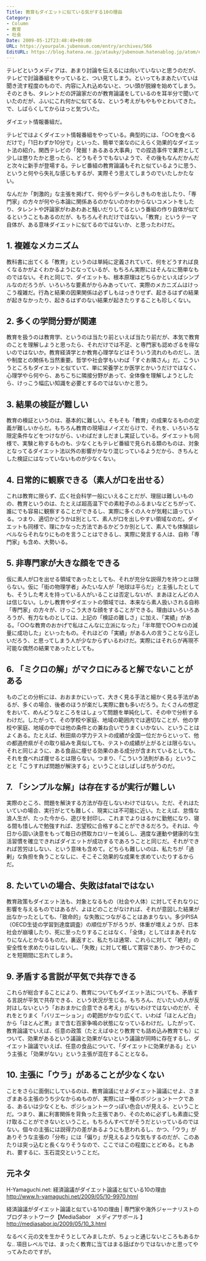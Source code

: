 ```yaml
---
Title: 教育もダイエットに似ている気がする10の理由
Category:
- Column
- 教育
- 社会
Date: 2009-05-12T23:48:49+09:00
URL: https://yourpalm.jubenoum.com/entry/archives/566
EditURL: https://blog.hatena.ne.jp/atauky/jubenoum.hatenablog.jp/atom/entry/6653458415120885421
---
```


テレビというメディアは、あまり討論を伝えるには向いていないと思うのだが、テレビで討論番組をやっていると、つい見てしまう。といってもまあたいていは聞き流す程度のもので、内容に入れ込めないと、つい頭が脱線を始めてしまう。そのときも、タレントだの評論家だのが教育論議をしているのを耳半分で聞いていたのだが、ふいにこれ何かに似てるな、という考えがもやもやとわいてきた。で、しばらくしてからはっと気づいた。

ダイエット情報番組だ。

テレビではよくダイエット情報番組をやっている。典型的には、「○○を食べるだけで」「1日わずか10分で」といった、簡単で楽なのにえらく効果的なダイエット法の紹介。関西テレビの「発掘！あるある大事典」での捏造事件で業界として少しは懲りたかと思ったら、どうもそうでもないようで、その後もなんだかんだと次々に新手が登場する。テレビ番組の教育論議もそれと似ているように思う、というと何やら失礼な感じもするが、実際そう思えてしまうのでいたしかたない。

なんだか「刺激的」な主張を掲げて、何やらデータらしきものを出したり、「専門家」の方々が何やら本論に関係あるのかないのかわからないコメントをしたり、タレントや評論家がわあわあと騒いだりしてるという番組の作り自体が似てるということもあるのだが、もちろんそれだけではない。「教育」というテーマ自体が、ある意味ダイエットに似てるのではないか、と思ったわけだ。 
<!--more-->
<h2>1. 複雑なメカニズム</h2>
教科書に出てくる「教育」というのは単純に定義されていて、何をどうすれば良くなるかがよくわかるようになっているが、もちろん実際にはそんなに簡単なものではない。それと同じで、ダイエットも、根本原理はどちらかといえばシンプルなのだろうが、いろいろな要素がからみあっていて、実際のメカニズムはけっこう複雑だ。行為と結果の因果関係は必ずしもはっきりせず、起きるはずの結果が起きなかったり、起きるはずのない結果が起きたりすることも珍しくない。
 
<h2>2. 多くの学問分野が関連</h2>
教育を扱うのは教育学、というのは当たり前といえば当たり前だが、本気で教育のことを理解しようと思ったら、それだけでは不足、と専門家も認めざるを得ないのではないか。教育経済学とか教育心理学などはそういう流れのものだし、法や制度との関係も当然重要。哲学や社会学もいわば「すぐお隣さん」だ。こういうところもダイエットと似ていて、単に栄養学とか医学とかいうだけではなく、心理学やら何やら、あちこちに隣接分野があって、全体像を理解しようとしたら、けっこう幅広い知識を必要とするのではないかと思う。 

<h2>3. 結果の検証が難しい</h2>
教育の検証というのは、基本的に難しい。そもそも「教育」の成果なるものの定義が難しいからだ。もちろん教育の現場はノイズだらけで、それを、いろいろな限定条件などをつけながら、いわばだましだまし実証している。ダイエットも同様で、実験と称するものも、少なくともテレビ番組で見られる類のものは、対象となってるダイエット法以外の影響がかなり混じっているようだから、きちんとした検証にはなっていないものが少なくない。 

<h2>4. 日常的に観察できる（素人が口を出せる）</h2>
これは教育に限らず、広く社会科学一般にいえることだが、理屈は難しいものの、教育というのは、たとえば超高温下での素粒子のふるまいなどとちがって、誰にでも容易に観察することができるし、実際に多くの人々が気軽に語っている。つまり、適切かどうかは別として、素人が口を出しやすい領域なのだ。ダイエットも同様で、理にかなった方法であるかどうか別として、素人でも体験談レベルならそれなりにものを言うことはできるし、実際に発言する人は、自称「専門家」も含め、大勢いる。

<h2>5. 非専門家が大きな顔をできる</h2>
仮に素人が口を出せる領域であったとしても、それが充分な説得力を持つとは限らない。仮に「街の物理学者」みたいな人が「地球は平らだ」と主張したとしても、そうした考えを持っている人がいることは否定しないが、まあほとんどの人は信じない。しかし教育やダイエットの領域では、本来なら素人扱いされる自称「専門家」の方々が、けっこう大きな顔をすることができる。理由はいろいろあろうが、有力なものとしては、上記の「検証の難しさ」に加え、「実績」がある。「○○な教育のおかげで私はこんなに立派になった」「半年間で○○キロの減量に成功した」といったもの。それほどの「実績」がある人の言うことなら正しいだろう、と思ってしまう人が少なからずいるわけだ。実際にはそれらが再現不可能な偶然の結果であったとしても。 

<h2>6. 「ミクロの解」がマクロにみると解でないことがある</h2>
ものごとの分析には、おおまかにいって、大きく見る手法と細かく見る手法があるが、多くの場合、後者のほうが楽だし実際に数も多いだろう。たくさんの想定をおいて、めんどうなところをはしょって問題を単純化して、その中で分析するわけだ。したがって、その学校や家庭、地域の範囲内では適切なことが、他の学校や家庭、地域の中では他の条件との兼ね合いでうまくいかない、ということはよくある。たとえば、秋田県の学力テストの成績が全国一位だからといって、他の都道府県がその取り組みを真似しても、テストの成績が上がるとは限らない。それと同じように、ある食品に痩せる効果のある成分が含まれているとしても、それを食べれば痩せるとは限らない。つまり、「こういう法則がある」ということと「こうすれば問題が解決する」ということはしばしばちがうのだ。 

<h2>7. 「シンプルな解」は存在するが実行が難しい</h2>
実際のところ、問題を解決する方法が存在しないわけではない。ただ、それはたいていの場合、実行がとても難しく、現実には不可能に近い。たとえば、怠惰な浪人生が、たった今から、遊びを封印し、これまでよりはるかに勤勉になり、寝る間も惜しんで勉強すれば、志望校に合格することができるだろう。それは、今日から固い決意をもって毎日の摂取カロリーを減らし、適度な運動や健康的な生活習慣を確立できればダイエットが成功するであろうことと同じだ。それができれば苦労はしない、という意味も含めて。どちらも難しいのは、私たちが「過剰」な負担を負うことなしに、そこそこ効果的な成果を求めていたりするからだ。 

<h2>8. たいていの場合、失敗はfatalではない</h2>
教育政策もダイエット法も、対象となるもの（社会や人体）に対してそれなりに影響を与えるものではあるが、よほどのことがなければ、それが意図した結果が出なかったとしても、「致命的」な失敗につながることはあまりない。多少PISA（OECD生徒の学習到達度調査）の順位が下がろうが、体重が増えようが、日本社会が崩壊したり、死に至ったりすることはなく、「全体」としてはまあそれなりになんとかなるものだ。裏返すと、私たちは通常、これらに対して「絶対」の安全性を求めたりはしないし、「失敗」に対して概して寛容であり、かつそのことを短期間に忘れてしまう。 

<h2>9. 矛盾する言説が平気で共存できる</h2>
これらが総合することにより、教育についてもダイエット法についても、矛盾する言説が平気で共存できる、という状況が生じる。もちろん、だいたいの人が反対はしないという「おおまかに合意できる考え」がないわけではないのだが、それをとりまく「バリエーション」の範囲がかなり広くて、いわば「ほとんど白」から「ほとんど黒」まで含む百家争鳴の状態になっているわけだ。したがって、教育論議でいえば、任意の政策（たとえばゆとり教育でも詰め込み教育でも）について、効果があるという議論と効果がないという議論が同時に存在するし、ダイエット論議でいえば、任意の食品について、「ダイエットに効果がある」という主張と「効果がない」という主張が混在することとなる。 

<h2>10. 主張に「ウラ」があることが少なくない</h2>
ことをさらに面倒にしているのは、教育論議にせよダイエット論議にせよ、さまざまある主張のうち少なからぬものが、実際には一種のポジショントークである、あるいは少なくとも、ポジショントークっぽい色合いが見える、ということだ。つまり、裏に利害関係を背負った主張であり、そのために必ずしも素直に受け取ることができないということ。もちろんすべてがそうだといっているのではない。個々の主張には説得力の差があるようにも思われるし、かつ、「ウラ」がありそうな主張の「分布」には「偏り」が見えるような気もするのだが、このあたりは突っ込むと長くなりそうなので、ここではこの程度にとどめる。ともあれ、要するに、玉石混交ということだ。 

<h2>元ネタ</h2>

H-Yamaguchi.net: 経済論議がダイエット論議と似ている10の理由
<a href="http://www.h-yamaguchi.net/2009/05/10-9970.html">http://www.h-yamaguchi.net/2009/05/10-9970.html</a>

経済論議がダイエット論議と似ている10の理由 | 専門家や海外ジャーナリストのブログネットワーク【MediaSabor　メディアサボール 】
<a href="http://mediasabor.jp/2009/05/10_3.html">http://mediasabor.jp/2009/05/10_3.html</a>

なるべく元の文を生かそうとしてみましたが、ちょっと通じないところもあるかな..
項目レベルでは、まったく教育に当てはまる話ばかりではないかと思ってやってみたのですが。

